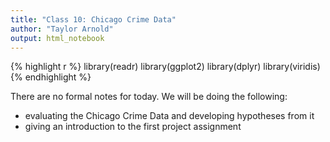 ```yaml
---
title: "Class 10: Chicago Crime Data"
author: "Taylor Arnold"
output: html_notebook
---
```






{% highlight r %}
library(readr)
library(ggplot2)
library(dplyr)
library(viridis)
{% endhighlight %}

There are no formal notes for today. We will be doing
the following:

- evaluating the Chicago Crime Data and developing hypotheses from it
- giving an introduction to the first project assignment


